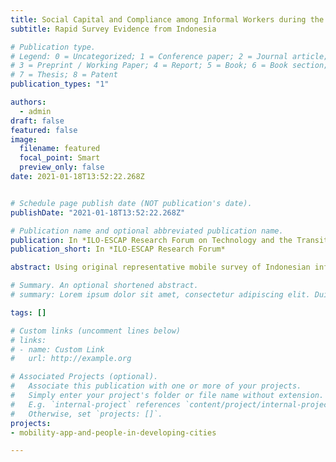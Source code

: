 ```yaml
---
title: Social Capital and Compliance among Informal Workers during the Covid-19 Crisis
subtitle: Rapid Survey Evidence from Indonesia

# Publication type.
# Legend: 0 = Uncategorized; 1 = Conference paper; 2 = Journal article;
# 3 = Preprint / Working Paper; 4 = Report; 5 = Book; 6 = Book section;
# 7 = Thesis; 8 = Patent
publication_types: "1"

authors:
  - admin
draft: false
featured: false
image:
  filename: featured
  focal_point: Smart
  preview_only: false
date: 2021-01-18T13:52:22.268Z


# Schedule page publish date (NOT publication's date).
publishDate: "2021-01-18T13:52:22.268Z"

# Publication name and optional abbreviated publication name.
publication: In *ILO-ESCAP Research Forum on Technology and the Transition from Informal to Formal Economy*
publication_short: In *ILO-ESCAP Research Forum*

abstract: Using original representative mobile survey of Indonesian informal workers, I show that informal workers generally have lower support for strict public health policies, but social capital in the form of particularistic local associations can increase policy acceptance. 

# Summary. An optional shortened abstract.
# summary: Lorem ipsum dolor sit amet, consectetur adipiscing elit. Duis posuere tellus ac convallis placerat. Proin tincidunt magna sed ex sollicitudin condimentum.

tags: []

# Custom links (uncomment lines below)
# links:
# - name: Custom Link
#   url: http://example.org

# Associated Projects (optional).
#   Associate this publication with one or more of your projects.
#   Simply enter your project's folder or file name without extension.
#   E.g. `internal-project` references `content/project/internal-project/index.md`.
#   Otherwise, set `projects: []`.
projects:
- mobility-app-and-people-in-developing-cities

---
```


